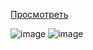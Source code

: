 [Просмотреть](https://kudr878.github.io/academy/)

![image](https://github.com/user-attachments/assets/1f6b6224-bc33-47cd-a1f3-e5d160a6f41b)
![image](https://github.com/user-attachments/assets/33d8e48e-7bda-4651-8ca1-62e41cb8a265)
